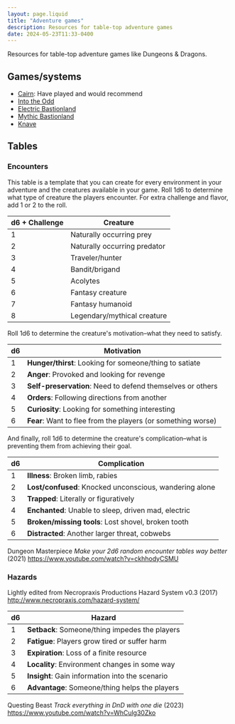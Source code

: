 ```yaml
---
layout: page.liquid
title: "Adventure games"
description: Resources for table-top adventure games
date: 2024-05-23T11:33-0400
---
```


Resources for table-top adventure games like Dungeons & Dragons.

<table-of-contents heading-tag="h2"></table-of-contents>

## Games/systems

- [Cairn](https://cairnrpg.com/): Have played and would recommend
- [Into the Odd](https://freeleaguepublishing.com/games/into-the-odd/)
- [Electric Bastionland](https://bastionlandpress.com/products/electric-bastionland-hardback-book)
- [Mythic Bastionland](https://www.kickstarter.com/projects/bastionland/mythic-bastionland-rpg-before-into-the-odd/)
- [Knave](https://questingblog.com/knave-2e/)

## Tables

### Encounters

This table is a template that you can create for every environment in your
adventure and the creatures available in your game. Roll 1d6 to determine what
type of creature the players encounter. For extra challenge and flavor, add 1 or
2 to the roll.

| d6 + Challenge | Creature                     |
| -------------- | ---------------------------- |
| 1              | Naturally occurring prey     |
| 2              | Naturally occurring predator |
| 3              | Traveler/hunter              |
| 4              | Bandit/brigand               |
| 5              | Acolytes                     |
| 6              | Fantasy creature             |
| 7              | Fantasy humanoid             |
| 8              | Legendary/mythical creature  |

Roll 1d6 to determine the creature's motivation–what they need to satisfy.

| d6  | Motivation                                                   |
| --- | ------------------------------------------------------------ |
| 1   | **Hunger/thirst**: Looking for someone/thing to satiate      |
| 2   | **Anger**: Provoked and looking for revenge                  |
| 3   | **Self-preservation**: Need to defend themselves or others   |
| 4   | **Orders**: Following directions from another                |
| 5   | **Curiosity**: Looking for something interesting             |
| 6   | **Fear**: Want to flee from the players (or something worse) |

And finally, roll 1d6 to determine the creature's complication–what is
preventing them from achieving their goal.

| d6  | Complication                                            |
| --- | ------------------------------------------------------- |
| 1   | **Illness**: Broken limb, rabies                        |
| 2   | **Lost/confused**: Knocked unconscious, wandering alone |
| 3   | **Trapped**: Literally or figuratively                  |
| 4   | **Enchanted**: Unable to sleep, driven mad, electric    |
| 5   | **Broken/missing tools**: Lost shovel, broken tooth     |
| 6   | **Distracted**: Another larger threat, cobwebs          |

Dungeon Masterpiece _Make your 2d6 random encounter tables way better_ (2021)
https://www.youtube.com/watch?v=ckhhodyCSMU

### Hazards

Lightly edited from Necropraxis Productions Hazard System v0.3 (2017)
http://www.necropraxis.com/hazard-system/

| d6  | Hazard                                          |
| --- | ----------------------------------------------- |
| 1   | **Setback**: Someone/thing impedes the players  |
| 2   | **Fatigue**: Players grow tired or suffer harm  |
| 3   | **Expiration**: Loss of a finite resource       |
| 4   | **Locality**: Environment changes in some way   |
| 5   | **Insight**: Gain information into the scenario |
| 6   | **Advantage**: Someone/thing helps the players  |

Questing Beast _Track everything in DnD with one die_ (2023)
https://www.youtube.com/watch?v=WhCulg30Zko
